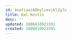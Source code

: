 ```yaml
---
id: 4oafiauz88bylievikl2g7u
title: Kal Kestis
desc: ''
updated: 1686410921591
created: 1686410921591
---
```

